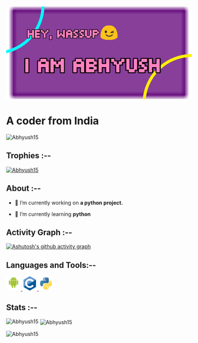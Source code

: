 ![header](https://github.com/Abhyush15/Abhyush15/blob/main/header.png)
<h1>A coder from India</h1>

<p align="left"> <img src="https://komarev.com/ghpvc/?username=Abhyush15&label=Profile%20views&color=a020f0&style=plastic" alt="Abhyush15" /> </p>

## Trophies :--

<p align="left"> <a href="https://github.com/ryo-ma/github-profile-trophy"><img src="https://github-profile-trophy.vercel.app/?username=Abhyush15" alt="Abhyush15" /></a> </p>

## About :--

- 🔭 I’m currently working on **a python project.**

- 🌱 I’m currently learning **python**

## Activity Graph :--

[![Ashutosh's github activity graph](https://activity-graph.herokuapp.com/graph?username=Abhyush15&theme=synthwave-84)](https://github.com/ashutosh00710/github-readme-activity-graph)

## Languages and Tools:--
<p align="left"> <a href="https://developer.android.com" target="_blank" rel="noreferrer"> <img src="https://raw.githubusercontent.com/devicons/devicon/master/icons/android/android-original-wordmark.svg" alt="android" width="40" height="40"/> </a> <a href="https://www.cprogramming.com/" target="_blank" rel="noreferrer"> <img src="https://raw.githubusercontent.com/devicons/devicon/master/icons/c/c-original.svg" alt="c" width="40" height="40"/> </a> <a href="https://www.python.org" target="_blank" rel="noreferrer"> <img src="https://raw.githubusercontent.com/devicons/devicon/master/icons/python/python-original.svg" alt="python" width="40" height="40"/> </a> </p>

## Stats :--

<p><img align="left" src="https://github-readme-stats.vercel.app/api/top-langs?username=Abhyush15&show_icons=true&theme=radical&locale=en&layout=compact" alt="Abhyush15" /></p>

<p>&nbsp;<img align="center" src="https://github-readme-stats.vercel.app/api?username=Abhyush15&show_icons=true&theme=radical&locale=en" alt="Abhyush15" /></p>

<p><img align="center" src="https://github-readme-streak-stats.herokuapp.com/?user=Abhyush15&theme=radical" alt="Abhyush15" /></p>
